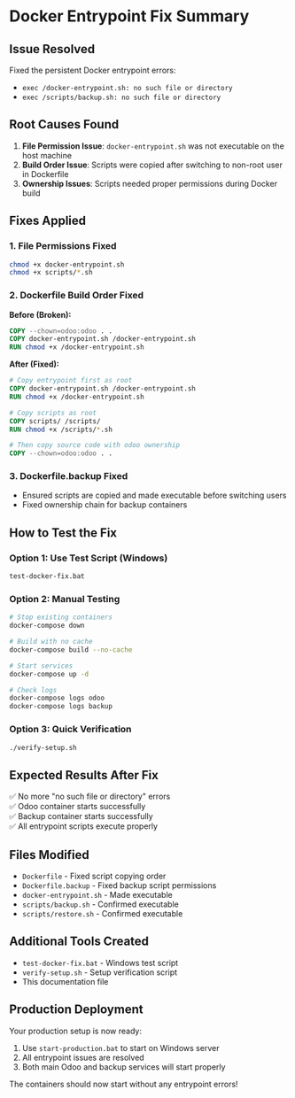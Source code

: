 # Docker Entrypoint Fix Summary

## Issue Resolved
Fixed the persistent Docker entrypoint errors:
- `exec /docker-entrypoint.sh: no such file or directory`
- `exec /scripts/backup.sh: no such file or directory`

## Root Causes Found
1. **File Permission Issue**: `docker-entrypoint.sh` was not executable on the host machine
2. **Build Order Issue**: Scripts were copied after switching to non-root user in Dockerfile
3. **Ownership Issues**: Scripts needed proper permissions during Docker build

## Fixes Applied

### 1. File Permissions Fixed
```bash
chmod +x docker-entrypoint.sh
chmod +x scripts/*.sh
```

### 2. Dockerfile Build Order Fixed
**Before (Broken):**
```dockerfile
COPY --chown=odoo:odoo . .
COPY docker-entrypoint.sh /docker-entrypoint.sh
RUN chmod +x /docker-entrypoint.sh
```

**After (Fixed):**
```dockerfile
# Copy entrypoint first as root
COPY docker-entrypoint.sh /docker-entrypoint.sh
RUN chmod +x /docker-entrypoint.sh

# Copy scripts as root
COPY scripts/ /scripts/
RUN chmod +x /scripts/*.sh

# Then copy source code with odoo ownership
COPY --chown=odoo:odoo . .
```

### 3. Dockerfile.backup Fixed
- Ensured scripts are copied and made executable before switching users
- Fixed ownership chain for backup containers

## How to Test the Fix

### Option 1: Use Test Script (Windows)
```cmd
test-docker-fix.bat
```

### Option 2: Manual Testing
```bash
# Stop existing containers
docker-compose down

# Build with no cache
docker-compose build --no-cache

# Start services
docker-compose up -d

# Check logs
docker-compose logs odoo
docker-compose logs backup
```

### Option 3: Quick Verification
```bash
./verify-setup.sh
```

## Expected Results After Fix
✅ No more "no such file or directory" errors  
✅ Odoo container starts successfully  
✅ Backup container starts successfully  
✅ All entrypoint scripts execute properly  

## Files Modified
- `Dockerfile` - Fixed script copying order
- `Dockerfile.backup` - Fixed backup script permissions
- `docker-entrypoint.sh` - Made executable
- `scripts/backup.sh` - Confirmed executable
- `scripts/restore.sh` - Confirmed executable

## Additional Tools Created
- `test-docker-fix.bat` - Windows test script
- `verify-setup.sh` - Setup verification script
- This documentation file

## Production Deployment
Your production setup is now ready:
1. Use `start-production.bat` to start on Windows server
2. All entrypoint issues are resolved
3. Both main Odoo and backup services will start properly

The containers should now start without any entrypoint errors!